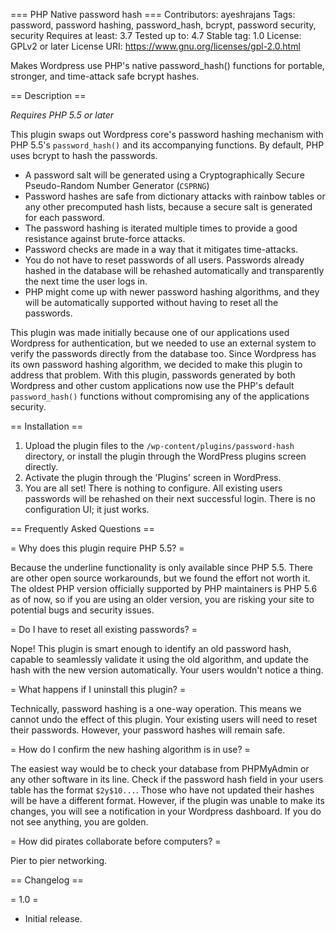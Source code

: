 === PHP Native password hash ===
Contributors: ayeshrajans
Tags: password, password hashing, password_hash, bcrypt, password security, security
Requires at least: 3.7
Tested up to: 4.7
Stable tag: 1.0
License: GPLv2 or later
License URI: https://www.gnu.org/licenses/gpl-2.0.html

Makes Wordpress use PHP's native password_hash() functions for portable, stronger, and time-attack safe bcrypt hashes.

== Description ==

*Requires PHP 5.5 or later*

This plugin swaps out Wordpress core's password hashing mechanism with PHP 5.5's `password_hash()` and its accompanying functions. By default, PHP uses bcrypt to hash the passwords.

*  A password salt will be generated using a Cryptographically Secure Pseudo-Random Number Generator (`CSPRNG`)
*  Password hashes are safe from dictionary attacks with rainbow tables or any other precomputed hash lists, because a secure salt is generated for each password.
*  The password hashing is iterated multiple times to provide a good resistance against brute-force attacks.
*  Password checks are made in a way that it mitigates time-attacks.
*  You do not have to reset passwords of all users. Passwords already hashed in the database will be rehashed automatically and transparently the next time the user logs in.
*  PHP might come up with newer password hashing algorithms, and they will be automatically supported without having to reset all the passwords.

This plugin was made initially because one of our applications used Wordpress for authentication, but we needed to use an external system
to verify the passwords directly from the database too. Since Wordpress has its own password hashing algorithm, we decided to make this plugin to address that problem.
With this plugin, passwords generated by both Wordpress and other custom applications now use the PHP's default `password_hash()` functions without compromising any of the applications security.

== Installation ==

1. Upload the plugin files to the `/wp-content/plugins/password-hash` directory, or install the plugin through the WordPress plugins screen directly.
1. Activate the plugin through the 'Plugins' screen in WordPress.
1. You are all set! There is nothing to configure. All existing users passwords will be rehashed on their next successful login. There is no configuration UI; it just works.


== Frequently Asked Questions ==

= Why does this plugin require PHP 5.5?  =

Because the underline functionality is only available since PHP 5.5. There are other open source workarounds, but we
found the effort not worth it. The oldest PHP version officially supported by PHP maintainers is PHP 5.6 as of now, so
if you are using an older version, you are risking your site to potential bugs and security issues.

= Do I have to reset all existing passwords?  =

Nope! This plugin is smart enough to identify an old password hash, capable to seamlessly validate it using the old algorithm, and update the hash with the new version automatically. Your users wouldn't notice a thing.

= What happens if I uninstall this plugin? =

Technically, password hashing is a one-way operation. This means we cannot undo the effect of this plugin. Your existing users will need to reset their passwords. However, your password hashes will remain safe.

= How do I confirm the new hashing algorithm is in use? =

The easiest way would be to check your database from PHPMyAdmin or any other software in its line. Check if the password
hash field in your users table has the format `$2y$10...`. Those who have not updated their hashes will be have a different
format. However, if the plugin was unable to make its changes, you will see a notification in your Wordpress dashboard.
If you do not see anything, you are golden.


= How did pirates collaborate before computers? =

Pier to pier networking.

== Changelog ==

= 1.0 =
* Initial release.

